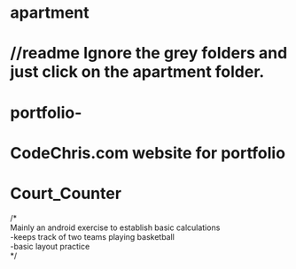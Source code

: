 # apartment
//readme
Ignore the grey folders and just click on the apartment folder.
=======
# portfolio-
CodeChris.com website for portfolio
=======
# Court_Counter

/* <br>
Mainly an android exercise to establish basic calculations  <br>
    -keeps track of two teams playing basketball    <br>
    -basic layout practice    <br>
*/
